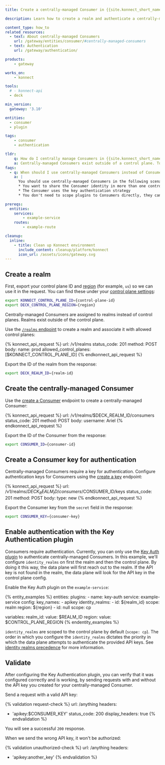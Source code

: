 ```yaml
---
title: Create a centrally-managed Consumer in {{site.konnect_short_name}}

description: Learn how to create a realm and authenticate a centrally-managed Consumer with key authentication.

content_type: how_to
related_resources:
  - text: About centrally-managed Consumers
    url: /gateway/entities/consumer/#centrally-managed-consumers
  - text: Authentication
    url: /gateway/authentication/

products:
    - gateway

works_on:
    - konnect

tools:
  # - konnect-api
  - deck

min_version:
  gateway: '3.10'

entities: 
  - consumer
  - plugin

tags:
    - consumer
    - authentication

tldr:
    q: How do I centrally manage Consumers in {{site.konnect_short_name}}?
    a: Centrally-managed Consumers exist outside of a control plane. To create one, you must first create a realm using the {{site.konnect_short_name}} API as well as a Consumer associated with the realm. Then, create a key for the centrally-managed Consumer that they can use for authentication. Enable the Key Authentication plugin, configuring `identity_realms`. Centrally-managed Consumers can then authenticate via key auth with their key.
faqs:
  - q: When should I use centrally-managed Consumers instead of Consumers scoped to control planes?
    a: |
      You should use centrally-managed Consumers in the following scenarios:
      * You want to share the Consumer identity in more than one control plane
      * The Consumer uses the key authentication strategy
      * You don't need to scope plugins to Consumers directly, they can be scoped to Consumer Groups instead.

prereqs:
  entities:
    services:
        - example-service
    routes:
        - example-route

cleanup:
  inline:
    - title: Clean up Konnect environment
      include_content: cleanup/platform/konnect
      icon_url: /assets/icons/gateway.svg
---
```


## Create a realm

First, export your control plane ID and [region](/konnect-platform/geos/) (for example, `us`) so we can use it in the request. You can find these under your [control plane settings](https://cloud.konghq.com/gateway-manager/):
```sh
export KONNECT_CONTROL_PLANE_ID={control-plane-id}
export DECK_CONTROL_PLANE_REGION={region}
```

Centrally-managed Consumers are assigned to realms instead of control planes. Realms exist outside of the control plane.

Use the [`/realms` endpoint](/api/konnect/consumers/#/operations/create-realm) to create a realm and associate it with allowed control planes:

<!--vale off-->
{% konnect_api_request %}
url: /v1/realms
status_code: 201
method: POST
body:
    name: prod
    allowed_control_planes: [$KONNECT_CONTROL_PLANE_ID]
{% endkonnect_api_request %}
<!--vale on-->

Export the ID of the realm from the response:
```sh
export DECK_REALM_ID={realm-id}
```


## Create the centrally-managed Consumer

Use the [create a Consumer](/api/konnect/consumers/#/operations/create-consumer) endpoint to create a centrally-managed Consumer:

<!--vale off-->
{% konnect_api_request %}
url: /v1/realms/$DECK_REALM_ID/consumers
status_code: 201
method: POST
body:
    username: Ariel
{% endkonnect_api_request %}
<!--vale on-->


Export the ID of the Consumer from the response:
```sh
export CONSUMER_ID={consumer-id}
```

## Create a Consumer key for authentication

Centrally-managed Consumers require a key for authentication. Configure authentication keys for Consumers using the [create a key](/api/konnect/consumers/#/operations/create-consumer-key) endpoint:

<!--vale off-->
{% konnect_api_request %}
url: /v1/realms/$DECK_REALM_ID/consumers/$CONSUMER_ID/keys
status_code: 201
method: POST
body:
    type: new
{% endkonnect_api_request %}
<!--vale on-->  

Export the Consumer key from the `secret` field in the response:
```sh
export CONSUMER_KEY={consumer-key}
```

## Enable authentication with the Key Authentication plugin

Consumers require authentication. Currently, you can only use the [Key Auth plugin](/plugins/key-auth/) to authenticate centrally-managed Consumers. In this example, we'll configure `identity_realms` on first the realm and then the control plane. By doing it this way, the data plane will first reach out to the realm. If the API key is not found in the realm, the data plane will look for the API key in the control plane config.

Enable the Key Auth plugin on the `example-service`:

{% entity_examples %}
entities:
  plugins:
    - name: key-auth
      service: example-service
      config:
        key_names:
        - apikey
        identity_realms:
        - id: ${realm_id}
          scope: realm
          region: ${region}
        - id: null
          scope: cp

variables:
  realm_id:
    value: $REALM_ID
  region:
    value: $CONTROL_PLANE_REGION
{% endentity_examples %}

`identity_realms` are scoped to the control plane by default (`scope: cp`). The order in which you configure the `identity_realms` dictates the priority in which the data plane attempts to authenticate the provided API keys. See [identity realms precedence](/plugins/key-auth/#identity-realms) for more information.

## Validate

After configuring the Key Authentication plugin, you can verify that it was configured correctly and is working, by sending requests with and without the API key you created for your centrally-managed Consumer.

Send a request with a valid API key:

{% validation request-check %}
url: /anything
headers:
  - 'apikey:$CONSUMER_KEY'
status_code: 200
display_headers: true
{% endvalidation %}

You will see a successful `200` response.

When we send the wrong API key, it won't be authorized:

{% validation unauthorized-check %}
url: /anything
headers:
  - 'apikey:another_key'
{% endvalidation %}



